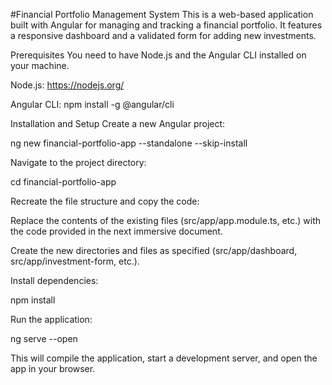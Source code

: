 #Financial Portfolio Management System
This is a web-based application built with Angular for managing and tracking a financial portfolio. It features a responsive dashboard and a validated form for adding new investments.

Prerequisites
You need to have Node.js and the Angular CLI installed on your machine.

Node.js: https://nodejs.org/

Angular CLI: npm install -g @angular/cli

Installation and Setup
Create a new Angular project:

ng new financial-portfolio-app --standalone --skip-install

Navigate to the project directory:

cd financial-portfolio-app

Recreate the file structure and copy the code:

Replace the contents of the existing files (src/app/app.module.ts, etc.) with the code provided in the next immersive document.

Create the new directories and files as specified (src/app/dashboard, src/app/investment-form, etc.).

Install dependencies:

npm install

Run the application:

ng serve --open

This will compile the application, start a development server, and open the app in your browser.
